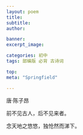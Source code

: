 ```yaml
---
layout: poem
title: 
subtitle: 
author: 

banner:
excerpt_image: 

categories: 初中
tags: 部编版 必背 古诗词

top: 
meta: "Springfield"

---
```


唐·陈子昂

前不见古人，后不见来者。

念天地之悠悠，独怆然而涕下。